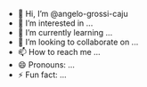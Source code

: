 - 👋 Hi, I’m @angelo-grossi-caju
- 👀 I’m interested in ...
- 🌱 I’m currently learning ...
- 💞️ I’m looking to collaborate on ...
- 📫 How to reach me ...
- 😄 Pronouns: ...
- ⚡ Fun fact: ...

<!---
angelo-grossi-caju/angelo-grossi-caju is a ✨ special ✨ repository because its `README.md` (this file) appears on your GitHub profile.
You can click the Preview link to take a look at your changes.
--->
